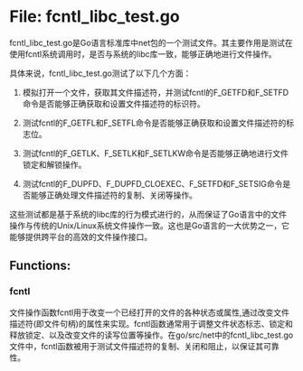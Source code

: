 # File: fcntl_libc_test.go

fcntl_libc_test.go是Go语言标准库中net包的一个测试文件。其主要作用是测试在使用fcntl系统调用时，是否与系统的libc库一致，能够正确地进行文件操作。

具体来说，fcntl_libc_test.go测试了以下几个方面：

1. 模拟打开一个文件，获取其文件描述符，并测试fcntl的F_GETFD和F_SETFD命令是否能够正确获取和设置文件描述符的标识符。

2. 测试fcntl的F_GETFL和F_SETFL命令是否能够正确获取和设置文件描述符的标志位。

3. 测试fcntl的F_GETLK、F_SETLK和F_SETLKW命令是否能够正确地进行文件锁定和解锁操作。

4. 测试fcntl的F_DUPFD、F_DUPFD_CLOEXEC、F_SETFD和F_SETSIG命令是否能够正确处理文件描述符的复制、关闭等操作。

这些测试都是基于系统的libc库的行为模式进行的，从而保证了Go语言中的文件操作与传统的Unix/Linux系统文件操作一致。这也是Go语言的一大优势之一，它能够提供跨平台的高效的文件操作接口。

## Functions:

### fcntl

文件操作函数fcntl用于改变一个已经打开的文件的各种状态或属性,通过改变文件描述符(即文件句柄)的属性来实现。fcntl函数通常用于调整文件状态标志、锁定和释放锁定、以及改变文件的读写位置等操作。在go/src/net中的fcntl_libc_test.go文件中，fcntl函数被用于测试文件描述符的复制、关闭和阻止，以保证其可靠性。



